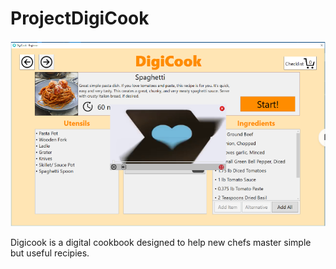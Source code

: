 # ProjectDigiCook
![alt text](https://github.com/CPSC481Team1/ProjectDigiCook/blob/master/Capture.PNG)

Digicook is a digital cookbook designed to help new chefs master simple but useful recipies.
